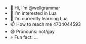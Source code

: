 - 👋 Hi, I’m @wellgrammar
- 👀 I’m interested in Lua 
- 🌱 I’m currently learning Lua 
- 📫 How to reach me 4704044593
- 😄 Pronouns: not/gay
- ⚡ Fun fact: ...

<!---
wellgrammar/wellgrammar is a ✨ special ✨ repository because its `README.md` (this file) appears on your GitHub profile.
You can click the Preview link to take a look at your changes.
--->
